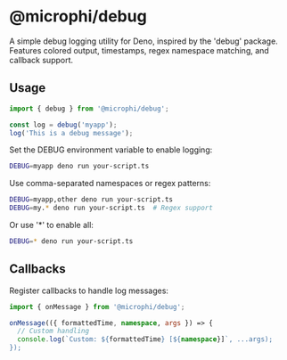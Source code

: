 # @microphi/debug

A simple debug logging utility for Deno, inspired by the 'debug' package. Features colored output, timestamps, regex namespace matching, and callback support.

## Usage

```ts
import { debug } from '@microphi/debug';

const log = debug('myapp');
log('This is a debug message');
```

Set the DEBUG environment variable to enable logging:

```bash
DEBUG=myapp deno run your-script.ts
```

Use comma-separated namespaces or regex patterns:

```bash
DEBUG=myapp,other deno run your-script.ts
DEBUG=my.* deno run your-script.ts  # Regex support
```

Or use '*' to enable all:

```bash
DEBUG=* deno run your-script.ts
```

## Callbacks

Register callbacks to handle log messages:

```ts
import { onMessage } from '@microphi/debug';

onMessage(({ formattedTime, namespace, args }) => {
  // Custom handling
  console.log(`Custom: ${formattedTime} [${namespace}]`, ...args);
});
```